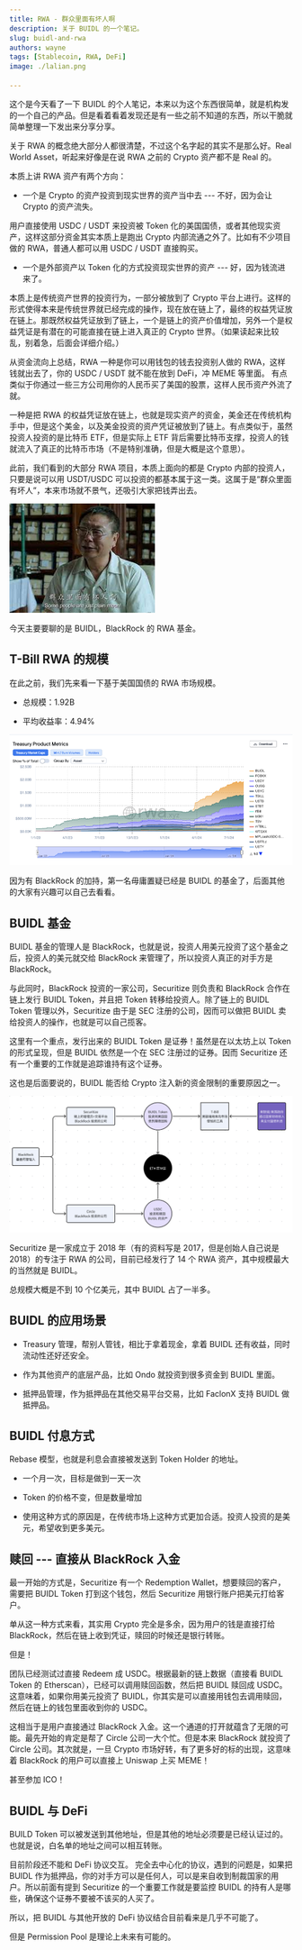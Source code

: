 ```yaml
---
title: RWA - 群众里面有坏人啊
description: 关于 BUIDL 的一个笔记。
slug: buidl-and-rwa
authors: wayne
tags: [Stablecoin, RWA, DeFi]
image: ./lalian.png

---
```

这个是今天看了一下 BUIDL 的个人笔记，本来以为这个东西很简单，就是机构发的一个自己的产品。但是看着看着发现还是有一些之前不知道的东西，所以干脆就简单整理一下发出来分享分享。

关于 RWA 的概念绝大部分人都很清楚，不过这个名字起的其实不是那么好。Real World Asset，听起来好像是在说 RWA 之前的 Crypto 资产都不是 Real 的。

本质上讲 RWA 资产有两个方向：

- 一个是 Crypto 的资产投资到现实世界的资产当中去 --- 不好，因为会让 Crypto 的资产流失。

用户直接使用 USDC / USDT 来投资被 Token 化的美国国债，或者其他现实资产，这样这部分资金其实本质上是跑出 Crypto 内部流通之外了。比如有不少项目做的 RWA，普通人都可以用 USDC / USDT 直接购买。

- 一个是外部资产以 Token 化的方式投资现实世界的资产 --- 好，因为钱流进来了。

<!-- truncate -->


本质上是传统资产世界的投资行为，一部分被放到了 Crypto 平台上进行。这样的形式使得本来是传统世界就已经完成的操作，现在放在链上了，最终的权益凭证放在链上。那既然权益凭证放到了链上，一个是链上的资产价值增加，另外一个是权益凭证是有潜在的可能直接在链上进入真正的 Crypto 世界。（如果读起来比较乱，别着急，后面会详细介绍。）

从资金流向上总结，RWA 一种是你可以用钱包的钱去投资别人做的 RWA，这样钱就出去了，你的 USDC / USDT 就不能在放到 DeFi，冲 MEME 等里面。 有点类似于你通过一些三方公司用你的人民币买了美国的股票，这样人民币资产外流了就。

一种是把 RWA 的权益凭证放在链上，也就是现实资产的资金，美金还在传统机构手中，但是这个美金，以及美金投资的资产凭证被放到了链上。有点类似于，虽然投资人投资的是比特币 ETF，但是实际上 ETF 背后需要比特币支撑，投资人的钱就流入了真正的比特币市场（不是特别准确，但是大概是这个意思）。

此前，我们看到的大部分 RWA 项目，本质上面向的都是 Crypto 内部的投资人，只要是说可以用 USDT/USDC 可以投资的都基本属于这一类。这属于是“群众里面有坏人”，本来市场就不景气，还吸引大家把钱弄出去。

![群众里面有坏人](./bad_people.png)

今天主要要聊的是 BUIDL，BlackRock 的 RWA 基金。

## T-Bill RWA 的规模

在此之前，我们先来看一下基于美国国债的 RWA 市场规模。

- 总规模：1.92B

- 平均收益率：4.94%

![Size of T-bill RWA](./T_RWA_Size.png)

因为有 BlackRock 的加持，第一名毋庸置疑已经是 BUIDL 的基金了，后面其他的大家有兴趣可以自己去看看。

## BUIDL 基金 

BUIDL 基金的管理人是 BlackRock，也就是说，投资人用美元投资了这个基金之后，投资人的美元就交给 BlackRock 来管理了，所以投资人真正的对手方是 BlackRock。

与此同时，BlackRock 投资的一家公司，Securitize 则负责和 BlackRock 合作在链上发行 BUIDL Token，并且把 Token 转移给投资人。除了链上的 BUIDL Token 管理以外，Securitize 由于是 SEC 注册的公司，因而可以做把 BUIDL 卖给投资人的操作，也就是可以自己揽客。

这里有一个重点，发行出来的 BUIDL Token 是证券！虽然是在以太坊上以 Token 的形式呈现，但是 BUIDL 依然是一个在 SEC 注册过的证券。因而 Securitize 还有一个重要的工作就是追踪谁持有这个证券。

这也是后面要说的，BUIDL 能否给 Crypto 注入新的资金限制的重要原因之一。

![How BUIDL Works](./BUIDL.png)

Securitize 是一家成立于 2018 年（有的资料写是 2017，但是创始人自己说是 2018）的专注于 RWA 的公司，目前已经发行了 14 个 RWA 资产，其中规模最大的当然就是 BUIDL。

总规模大概是不到 10 个亿美元，其中 BUIDL 占了一半多。

## BUIDL 的应用场景

- Treasury 管理，帮别人管钱，相比于拿着现金，拿着 BUIDL 还有收益，同时流动性还好还安全。

- 作为其他资产的底层产品，比如 Ondo 就投资到很多资金到 BUIDL 里面。

- 抵押品管理，作为抵押品在其他交易平台交易，比如 FaclonX 支持 BUIDL 做抵押品。

## BUIDL 付息方式 

Rebase 模型，也就是利息会直接被发送到 Token Holder 的地址。

- 一个月一次，目标是做到一天一次

- Token 的价格不变，但是数量增加

- 使用这种方式的原因是，在传统市场上这种方式更加合适。投资人投资的是美元，希望收到更多美元。

## 赎回 --- 直接从 BlackRock 入金

最一开始的方式是，Securitize 有一个 Redemption Wallet，想要赎回的客户，需要把 BUIDL Token 打到这个钱包，然后 Securitize 用银行账户把美元打给客户。

单从这一种方式来看，其实用 Crypto 完全是多余，因为用户的钱是直接打给 BlackRock，然后在链上收到凭证，赎回的时候还是银行转账。

但是！

团队已经测试过直接 Redeem 成 USDC。根据最新的链上数据（直接看 BUIDL Token 的 Etherscan），已经可以调用赎回函数，然后把 BUIDL 赎回成 USDC。这意味着，如果你用美元投资了 BUIDL，你其实是可以直接用钱包去调用赎回，然后在链上的钱包里面收到你的 USDC。

这相当于是用户直接通过 BlackRock 入金。这一个通道的打开就蕴含了无限的可能。最先开始的肯定是帮了 Circle 公司一大个忙。但是本来 BlackRock 就投资了 Circle 公司。其次就是，一旦 Crypto 市场好转，有了更多好的标的出现，这意味着 BlackRock 的用户可以直接上 Uniswap 上买 MEME！

甚至参加 ICO！

## BUIDL 与 DeFi

BUILD Token 可以被发送到其他地址，但是其他的地址必须要是已经认证过的。也就是说，白名单的地址之间可以相互转账。

目前阶段还不能和 DeFi 协议交互。 完全去中心化的协议，遇到的问题是，如果把 BUIDL 作为抵押品，你的对手方可以是任何人，可以是来自收到制裁国家的用户。所以前面有提到 Securitize 的一个重要工作就是要监控 BUIDL 的持有人是哪些，确保这个证券不要被不该买的人买了。

所以，把 BUIDL 与其他开放的 DeFi 协议结合目前看来是几乎不可能了。

但是 Permission Pool 是理论上未来有可能的。
